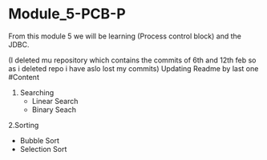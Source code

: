 # Module_5-PCB-P
From this module 5 we will be learning (Process control block) 
and the JDBC.

(I deleted mu repository which contains the commits of 6th and 12th feb so as i deleted repo i have aslo lost my commits)
Updating Readme by last one
#Content
1. Searching
   - Linear Search
   - Binary Seach
   
2.Sorting
   - Bubble Sort
   - Selection Sort
   


